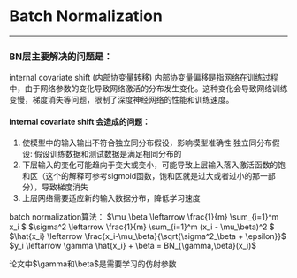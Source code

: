 # Batch Normalization
---
### BN层主要解决的问题是：
internal covariate shift (内部协变量转移)
内部协变量偏移是指网络在训练过程中，由于网络参数的变化导致网络激活的分布发生变化。这种变化会导致网络训练变慢，梯度消失等问题，限制了深度神经网络的性能和训练速度。


<!-- 由于参数更新，每层输入的特征分布，不再是独立同分布（训练过程中神经网络都在抖动） -->

#### internal covariate shift 会造成的问题：
1. 使模型中的输入输出不符合独立同分布假设，影响模型准确性
    独立同分布假设:      假设训练数据和测试数据是满足相同分布的
2. 下层输入的变化可能趋向于变大或变小，可能导致上层输入落入激活函数的饱和区（这个的解释可参考sigmoid函数，饱和区就是过大或者过小的那一部分），导致梯度消失
3. 上层网络需要适应新的输入数据分布，降低学习速度


batch normalization算法：
$\mu_\beta \leftarrow \frac{1}{m} \sum_{i=1}^m x_i  $
$\sigma^2 \leftarrow \frac{1}{m} \sum_{i=1}^m (x_i - \mu_\beta)^2 $
$\hat{x_i} \leftarrow \frac{x_i-\mu_\beta}{\sqrt{\sigma^2_\beta + \epsilon}}$
$y_i \leftarrow \gamma \hat{x_i} + \beta = BN_{\gamma,\beta}(x_i)$

论文中$\gamma和\beta$是需要学习的仿射参数